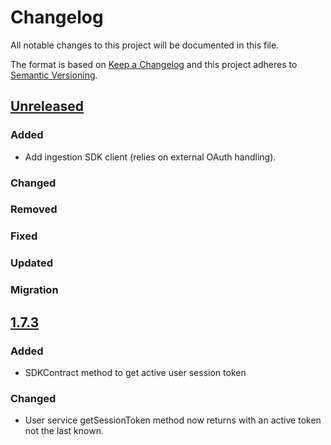 # Changelog
All notable changes to this project will be documented in this file.

The format is based on [Keep a Changelog](http://keepachangelog.com/en/1.0.0/)
and this project adheres to [Semantic Versioning](http://semver.org/spec/v2.0.0.html).

## [Unreleased](https://github.com/d4l-data4life/hc-sdk-kmp/compare/v1.7.3...main)
### Added
- Add ingestion SDK client (relies on external OAuth handling).
### Changed
### Removed
### Fixed
### Updated
### Migration

## [1.7.3](https://github.com/d4l-data4life/hc-sdk-kmp/compare/v1.7.2...v1.7.3)
### Added
- SDKContract method to get active user session token
### Changed
- User service getSessionToken method now returns with an active token not the last known.
